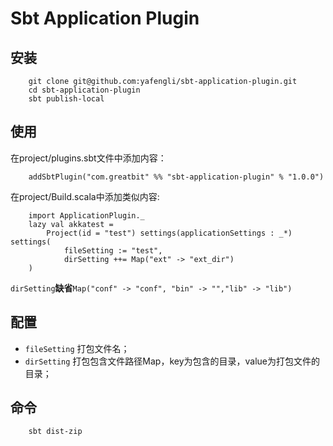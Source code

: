 Sbt Application Plugin
===========


## 安装
        git clone git@github.com:yafengli/sbt-application-plugin.git
        cd sbt-application-plugin
        sbt publish-local


## 使用
在project/plugins.sbt文件中添加内容：

        addSbtPlugin("com.greatbit" %% "sbt-application-plugin" % "1.0.0")
在project/Build.scala中添加类似内容:
        
        import ApplicationPlugin._
    	lazy val akkatest = 
			Project(id = "test") settings(applicationSettings : _*) settings(
        		fileSetting := "test", 
        		dirSetting ++= Map("ext" -> "ext_dir")
    	)
`dirSetting`**缺省**`Map("conf" -> "conf", "bin" -> "","lib" -> "lib")`

## 配置
* `fileSetting` 打包文件名；
* `dirSetting`  打包包含文件路径Map，key为包含的目录，value为打包文件的目录；

## 命令
        sbt dist-zip
